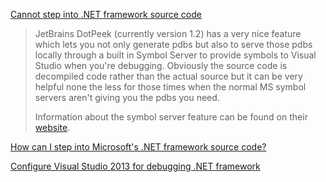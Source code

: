 [Cannot step into .NET framework source code](https://stackoverflow.com/questions/27655014/cannot-step-into-net-framework-source-code)
>JetBrains DotPeek (currently version 1.2) has a very nice feature which lets you not only generate pdbs but also to serve those pdbs locally through a built in Symbol Server to provide symbols to Visual Studio when you're debugging. Obviously the source code is decompiled code rather than the actual source but it can be very helpful none the less for those times when the normal MS symbol servers aren't giving you the pdbs you need.
>
>Information about the symbol server feature can be found on their [website](https://www.jetbrains.com/help/decompiler/2016.1/Using_product_as_a_Symbol_Server.html).


[How can I step into Microsoft's .NET framework source code?](https://stackoverflow.com/questions/1186080/how-can-i-step-into-microsofts-net-framework-source-code)

[Configure Visual Studio 2013 for debugging .NET framework](https://referencesource.microsoft.com/setup.html)
